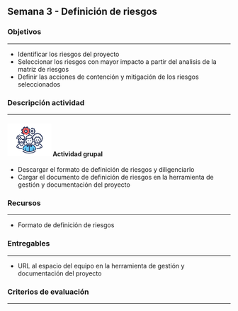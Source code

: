 
## Semana 3 - Definición de riesgos

### Objetivos

---
* Identificar los riesgos del proyecto
* Seleccionar los riesgos con mayor impacto a partir del analisis de la matriz de riesgos
* Definir las acciones de contención y mitigación de los riesgos seleccionados

### Descripción actividad

---
#### ![](./../../assets/images/grupo.png) Actividad grupal

* Descargar el formato de definición de riesgos y diligenciarlo
* Cargar el documento de definición de riesgos en la herramienta de gestión y documentación del proyecto


### Recursos 

---
* Formato de definición de riesgos

### Entregables

---
* URL al espacio del equipo en la herramienta de gestión y documentación del proyecto


### Criterios de evaluación

---


